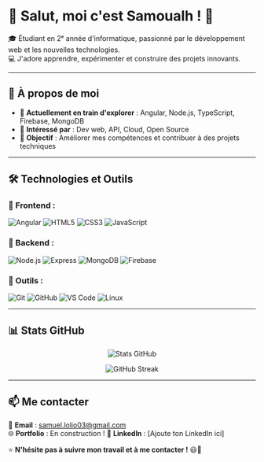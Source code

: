 # 👋 Salut, moi c'est Samoualh ! 🚀

🎓 Étudiant en 2ᵉ année d'informatique, passionné par le développement web et les nouvelles technologies.  
💻 J'adore apprendre, expérimenter et construire des projets innovants.  

---

## 🚀 À propos de moi

- 🔹 **Actuellement en train d'explorer** : Angular, Node.js, TypeScript, Firebase, MongoDB  
- 🔹 **Intéressé par** : Dev web, API, Cloud, Open Source  
- 🔹 **Objectif** : Améliorer mes compétences et contribuer à des projets techniques  

---

## 🛠️ Technologies et Outils

### 🔹 Frontend :
![Angular](https://img.shields.io/badge/Angular-DD0031?style=for-the-badge&logo=angular&logoColor=white)
![HTML5](https://img.shields.io/badge/HTML5-E34F26?style=for-the-badge&logo=html5&logoColor=white)
![CSS3](https://img.shields.io/badge/CSS3-1572B6?style=for-the-badge&logo=css3&logoColor=white)
![JavaScript](https://img.shields.io/badge/JavaScript-F7DF1E?style=for-the-badge&logo=javascript&logoColor=black)

### 🔹 Backend :
![Node.js](https://img.shields.io/badge/Node.js-339933?style=for-the-badge&logo=nodedotjs&logoColor=white)
![Express](https://img.shields.io/badge/Express.js-000000?style=for-the-badge&logo=express&logoColor=white)
![MongoDB](https://img.shields.io/badge/MongoDB-47A248?style=for-the-badge&logo=mongodb&logoColor=white)
![Firebase](https://img.shields.io/badge/Firebase-FFCA28?style=for-the-badge&logo=firebase&logoColor=black)

### 🔹 Outils :
![Git](https://img.shields.io/badge/Git-F05032?style=for-the-badge&logo=git&logoColor=white)
![GitHub](https://img.shields.io/badge/GitHub-181717?style=for-the-badge&logo=github&logoColor=white)
![VS Code](https://img.shields.io/badge/VS%20Code-007ACC?style=for-the-badge&logo=visual-studio-code&logoColor=white)
![Linux](https://img.shields.io/badge/Linux-FCC624?style=for-the-badge&logo=linux&logoColor=black)

---

## 📊 Stats GitHub

<p align="center">
  <img src="https://github-readme-stats.vercel.app/api?username=samoualh&show_icons=true&theme=radical" alt="Stats GitHub" />
</p>

<p align="center">
  <img src="https://github-readme-streak-stats.herokuapp.com/?user=samoualh&theme=radical" alt="GitHub Streak" />
</p>

---

## 📫 Me contacter

📩 **Email** : samuel.lolio03@gmail.com  
🌐 **Portfolio** : En construction !
💬 **LinkedIn** : [Ajoute ton LinkedIn ici]  

⭐ **N'hésite pas à suivre mon travail et à me contacter !** 😃🚀
